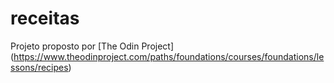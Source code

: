 # receitas
Projeto proposto por [The Odin Project] (https://www.theodinproject.com/paths/foundations/courses/foundations/lessons/recipes)
